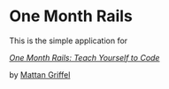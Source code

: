 # One Month Rails

This is the simple application for

[*One Month Rails: Teach Yourself to Code*](http://onemonthrails.com)

by [Mattan Griffel](http://mattangriffel.com)